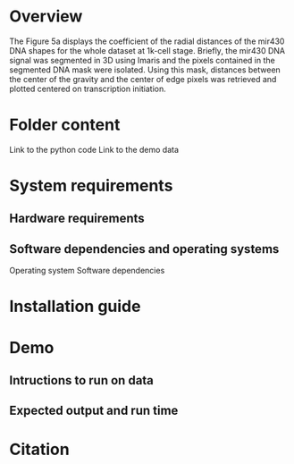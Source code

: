 # Overview

The Figure 5a displays the coefficient of the radial distances of the mir430 DNA shapes for the whole dataset at 1k-cell stage. 
Briefly, the mir430 DNA signal was segmented in 3D using Imaris and the pixels contained in the segmented DNA mask were isolated.
Using this mask, distances between the center of the gravity and the center of edge pixels was retrieved and plotted centered on transcription initiation.

# Folder content

Link to the python code
Link to the demo data

# System requirements
## Hardware requirements


## Software dependencies and operating systems

Operating system
Software dependencies

#  Installation guide



# Demo
## Intructions to run on data
## Expected output and run time


# Citation

